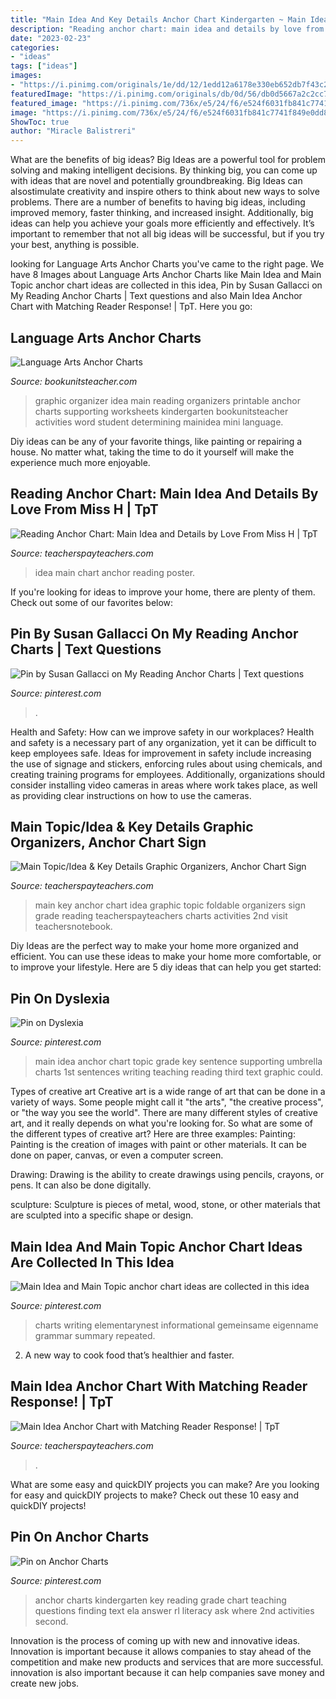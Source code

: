 ```yaml
---
title: "Main Idea And Key Details Anchor Chart Kindergarten ~ Main Idea Anchor Chart Topic Grade Key Sentence Supporting Umbrella Charts 1st Sentences Writing Teaching Reading Third Text Graphic Could"
description: "Reading anchor chart: main idea and details by love from miss h"
date: "2023-02-23"
categories:
- "ideas"
tags: ["ideas"]
images:
- "https://i.pinimg.com/originals/1e/dd/12/1edd12a6178e330eb652db7f43c22390.jpg"
featuredImage: "https://i.pinimg.com/originals/db/0d/56/db0d5667a2c2cc79964a938a08dc0209.jpg"
featured_image: "https://i.pinimg.com/736x/e5/24/f6/e524f6031fb841c7741f849e0dd8fc87.jpg"
image: "https://i.pinimg.com/736x/e5/24/f6/e524f6031fb841c7741f849e0dd8fc87.jpg"
ShowToc: true
author: "Miracle Balistreri"
---
```



What are the benefits of big ideas?
Big Ideas are a powerful tool for problem solving and making intelligent decisions. By thinking big, you can come up with ideas that are novel and potentially groundbreaking. Big Ideas can alsostimulate creativity and inspire others to think about new ways to solve problems.
There are a number of benefits to having big ideas, including improved memory, faster thinking, and increased insight. Additionally, big ideas can help you achieve your goals more efficiently and effectively. It’s important to remember that not all big ideas will be successful, but if you try your best, anything is possible.

	

		
looking for Language Arts Anchor Charts you've came to the right page. We have 8 Images about Language Arts Anchor Charts like Main Idea and Main Topic anchor chart ideas are collected in this idea, Pin by Susan Gallacci on My Reading Anchor Charts | Text questions and also Main Idea Anchor Chart with Matching Reader Response! | TpT. Here you go:
		
    
## Language Arts Anchor Charts

<img loading=lazy src="http://bookunitsteacher.com/flipchart/reading/mainidea/mairnideachart.jpg" onerror="this.onerror=null;this.src='https://tse1.mm.bing.net/th?id=OIP.fHQEu5qupuzylJkRqvKuKAHaFv&amp;pid=15.1';" alt="Language Arts Anchor Charts">

_Source: bookunitsteacher.com_

>graphic organizer idea main reading organizers printable anchor charts supporting worksheets kindergarten bookunitsteacher activities word student determining mainidea mini language. 

	

Diy ideas can be any of your favorite things, like painting or repairing a house. No matter what, taking the time to do it yourself will make the experience much more enjoyable.

    
## Reading Anchor Chart: Main Idea And Details By Love From Miss H | TpT

<img loading=lazy src="https://ecdn.teacherspayteachers.com/thumbitem/Reading-Poster-Main-Idea-and-Details-2120425-1515718406/original-2120425-3.jpg" onerror="this.onerror=null;this.src='https://tse4.mm.bing.net/th?id=OIP.B15e24tz8i6mmXtz6tQynQAAAA&amp;pid=15.1';" alt="Reading Anchor Chart: Main Idea and Details by Love From Miss H | TpT">

_Source: teacherspayteachers.com_

>idea main chart anchor reading poster. 

	

If you're looking for ideas to improve your home, there are plenty of them. Check out some of our favorites below: 

    
## Pin By Susan Gallacci On My Reading Anchor Charts | Text Questions

<img loading=lazy src="https://i.pinimg.com/originals/9c/98/35/9c983597c5073086d585c20d236b7c01.jpg" onerror="this.onerror=null;this.src='https://tse3.mm.bing.net/th?id=OIP.HtuStxFXO-xdfOnxz-d0VwHaJ4&amp;pid=15.1';" alt="Pin by Susan Gallacci on My Reading Anchor Charts | Text questions">

_Source: pinterest.com_

>. 

	

Health and Safety: How can we improve safety in our workplaces?
Health and safety is a necessary part of any organization, yet it can be difficult to keep employees safe. Ideas for improvement in safety include increasing the use of signage and stickers, enforcing rules about using chemicals, and creating training programs for employees. Additionally, organizations should consider installing video cameras in areas where work takes place, as well as providing clear instructions on how to use the cameras.

    
## Main Topic/Idea &amp; Key Details Graphic Organizers, Anchor Chart Sign

<img loading=lazy src="https://ecdn.teacherspayteachers.com/thumbitem/Main-TopicIdea-Key-Details-Graphic-Organizers-Anchor-Chart-Sign-Foldable-1645283-1500875417/original-1645283-3.jpg" onerror="this.onerror=null;this.src='https://tse2.mm.bing.net/th?id=OIP.xRoxCBUncGOVn5bbWP9vOQAAAA&amp;pid=15.1';" alt="Main Topic/Idea &amp; Key Details Graphic Organizers, Anchor Chart Sign">

_Source: teacherspayteachers.com_

>main key anchor chart idea graphic topic foldable organizers sign grade reading teacherspayteachers charts activities 2nd visit teachersnotebook. 

	

Diy Ideas are the perfect way to make your home more organized and efficient. You can use these ideas to make your home more comfortable, or to improve your lifestyle. Here are 5 diy ideas that can help you get started: 

    
## Pin On Dyslexia

<img loading=lazy src="https://i.pinimg.com/originals/1e/dd/12/1edd12a6178e330eb652db7f43c22390.jpg" onerror="this.onerror=null;this.src='https://tse2.mm.bing.net/th?id=OIP.hV_tL1VXgC3011JQOQiCxAHaJ4&amp;pid=15.1';" alt="Pin on Dyslexia">

_Source: pinterest.com_

>main idea anchor chart topic grade key sentence supporting umbrella charts 1st sentences writing teaching reading third text graphic could. 

	

Types of creative art
Creative art is a wide range of art that can be done in a variety of ways. Some people might call it "the arts", "the creative process", or "the way you see the world". There are many different styles of creative art, and it really depends on what you're looking for. So what are some of the different types of creative art? Here are three examples: 
Painting: Painting is the creation of images with paint or other materials. It can be done on paper, canvas, or even a computer screen.

Drawing: Drawing is the ability to create drawings using pencils, crayons, or pens. It can also be done digitally.

 sculpture: Sculpture is pieces of metal, wood, stone, or other materials that are sculpted into a specific shape or design.

    
## Main Idea And Main Topic Anchor Chart Ideas Are Collected In This Idea

<img loading=lazy src="https://i.pinimg.com/736x/e5/24/f6/e524f6031fb841c7741f849e0dd8fc87.jpg" onerror="this.onerror=null;this.src='https://tse3.mm.bing.net/th?id=OIP.hsCtfjkzElmP9bONE_kgoQHaJ4&amp;pid=15.1';" alt="Main Idea and Main Topic anchor chart ideas are collected in this idea">

_Source: pinterest.com_

>charts writing elementarynest informational gemeinsame eigenname grammar summary repeated. 

	

2. A new way to cook food that’s healthier and faster.

    
## Main Idea Anchor Chart With Matching Reader Response! | TpT

<img loading=lazy src="https://ecdn.teacherspayteachers.com/thumbitem/Main-Idea-Anchor-Chart-with-Matching-Reader-Response-1510060-1530821497/original-1510060-1.jpg" onerror="this.onerror=null;this.src='https://tse1.mm.bing.net/th?id=OIP.bEsy-FlgufewmwH7bWLPdQAAAA&amp;pid=15.1';" alt="Main Idea Anchor Chart with Matching Reader Response! | TpT">

_Source: teacherspayteachers.com_

>. 

	

What are some easy and quickDIY projects you can make?
Are you looking for easy and quickDIY projects to make? Check out these 10 easy and quickDIY projects!

    
## Pin On Anchor Charts

<img loading=lazy src="https://i.pinimg.com/originals/db/0d/56/db0d5667a2c2cc79964a938a08dc0209.jpg" onerror="this.onerror=null;this.src='https://tse4.mm.bing.net/th?id=OIP.Xpi3OxcmTZXWozOMiRATQAAAAA&amp;pid=15.1';" alt="Pin on Anchor Charts">

_Source: pinterest.com_

>anchor charts kindergarten key reading grade chart teaching questions finding text ela answer rl literacy ask where 2nd activities second. 

	

Innovation is the process of coming up with new and innovative ideas. Innovation is important because it allows companies to stay ahead of the competition and make new products and services that are more successful. innovation is also important because it can help companies save money and create new jobs.

